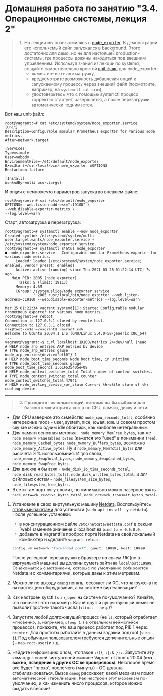 # Домашняя работа по занятию "3.4. Операционные системы, лекция 2"

>1. На лекции мы познакомились с [node_exporter](https://github.com/prometheus/node_exporter/releases). В демонстрации его исполняемый файл запускался в background. Этого достаточно для демо, но не для настоящей production-системы, где процессы должны находиться под внешним управлением. Используя знания из лекции по systemd, создайте самостоятельно простой [unit-файл](https://www.freedesktop.org/software/systemd/man/systemd.service.html) для node_exporter:
>    * поместите его в автозагрузку,
>    * предусмотрите возможность добавления опций к запускаемому процессу через внешний файл (посмотрите, например, на `systemctl cat cron`),
>    * удостоверьтесь, что с помощью systemctl процесс корректно стартует, завершается, а после перезагрузки автоматически поднимается.

Вот наш unit-файл:
```
root@vagrant:~# cat /etc/systemd/system/node_exporter.service 
[Unit]
Description=Configurable modular Prometheus exporter for various node metrics.
After=network.target

[Service]
Type=simple
User=nobody
EnvironmentFile=-/etc/default/node_exporter
ExecStart=/usr/local/bin/node_exporter $OPTIONS
Restart=on-failure

[Install]
WantedBy=multi-user.target

```
И опция с немножечко параметров запуска во внешнем файле: 
```
root@vagrant:~# cat /etc/default/node_exporter
OPTIONS=--web.listen-address=":19100" \
--web.disable-exporter-metrics \
--log.level=warn
```
Старт, автозагрузка и перезагрузка:
```
root@vagrant:~# systemctl enable --now node_exporter
Created symlink /etc/systemd/system/multi-user.target.wants/node_exporter.service → /etc/systemd/system/node_exporter.service.
root@vagrant:~# systemctl status node_exporter
● node_exporter.service - Configurable modular Prometheus exporter for various node metrics.
     Loaded: loaded (/etc/systemd/system/node_exporter.service; enabled; vendor preset: enabled)
     Active: active (running) since Thu 2021-03-25 01:22:34 UTC; 7s ago
   Main PID: 2005 (node_exporter)
      Tasks: 5 (limit: 19113)
     Memory: 4.6M
     CGroup: /system.slice/node_exporter.service
             └─2005 /usr/local/bin/node_exporter --web.listen-address=:19100 --web.disable-exporter-metrics --log.level=warn

Mar 25 01:22:34 vagrant systemd[1]: Started Configurable modular Prometheus exporter for various node metrics..
root@vagrant:~# reboot
Connection to 127.0.0.1 closed by remote host.
Connection to 127.0.0.1 closed.
mak@test-xu20:~/vagrant$ vagrant ssh
Welcome to Ubuntu 20.04.1 LTS (GNU/Linux 5.4.0-58-generic x86_64)
...
vagrant@vagrant:~$ curl localhost:19100/metrics 2>/dev/null |head
# HELP node_arp_entries ARP entries by device
# TYPE node_arp_entries gauge
node_arp_entries{device="eth0"} 1
# HELP node_boot_time_seconds Node boot time, in unixtime.
# TYPE node_boot_time_seconds gauge
node_boot_time_seconds 1.616635405e+09
# HELP node_context_switches_total Total number of context switches.
# TYPE node_context_switches_total counter
node_context_switches_total 47941
# HELP node_cooling_device_cur_state Current throttle state of the cooling device
```
---

>2. Приведите несколько опций, которые вы бы выбрали для базового мониторинга хоста по CPU, памяти, диску и сети.

* Для CPU наверное это семейство `node_cpu_seconds_total`, особенно интересные mode - 
user, system,  nice, iowait, idle. В совсем простом случае можно одним idle обойтись, как наиболее интегральным.
* Для памяти основная метрика - `node_memory_MemFree_bytes`, так же `node_memory_PageTables_bytes` 
(кажется это "used" в понимании `free`), `node_memory_Cached_bytes`, `node_memory_Buffers_bytes`, 
возможно `node_memory_Active_bytes`. Ну и `node_memory_MemTotal_bytes` для рассчёта %% использования. И для свопа,
 `node_memory_SwapTotal_bytes`, `node_memory_SwapCached_bytes`, `node_memory_SwapFree_bytes`.
* Для дисков я бы взял - `node_disk_io_time_seconds_total`, `node_disk_read_bytes_total`,  `node_disk_written_bytes_total`, и для файловых систем - `node_filesystem_size_bytes`, `node_filesystem_free_bytes`.
* В сети там чорт ногу сломит, но минимально можно наверное взять `node_network_receive_bytes_total`, `node_network_transmit_bytes_total`.



1. Установите в свою виртуальную машину [Netdata](https://github.com/netdata/netdata). Воспользуйтесь [готовыми пакетами](https://packagecloud.io/netdata/netdata/install) для установки (`sudo apt install -y netdata`). После успешной установки:
    * в конфигурационном файле `/etc/netdata/netdata.conf` в секции [web] замените значение с localhost на `bind to = 0.0.0.0`,
    * добавьте в Vagrantfile проброс порта Netdata на свой локальный компьютер и сделайте `vagrant reload`:

    ```bash
    config.vm.network "forwarded_port", guest: 19999, host: 19999
    ```

    После успешной перезагрузки в браузере *на своем ПК* (не в виртуальной машине) вы должны суметь зайти на `localhost:19999`. Ознакомьтесь с метриками, которые по умолчанию собираются Netdata и с комментариями, которые даны к этим метрикам.

1. Можно ли по выводу `dmesg` понять, осознает ли ОС, что загружена не на настоящем оборудовании, а на системе виртуализации?
1. Как настроен sysctl `fs.nr_open` на системе по-умолчанию? Узнайте, что означает этот параметр. Какой другой существующий лимит не позволит достичь такого числа (`ulimit --help`)?
1. Запустите любой долгоживущий процесс (не `ls`, который отработает мгновенно, а, например, `sleep 1h`) в отдельном неймспейсе процессов; покажите, что ваш процесс работает под PID 1 через `nsenter`. Для простоты работайте в данном задании под root (`sudo -i`). Под обычным пользователем требуются дополнительные опции (`--map-root-user`) и т.д.
1. Найдите информацию о том, что такое `:(){ :|:& };:`. Запустите эту команду в своей виртуальной машине Vagrant с Ubuntu 20.04 (**это важно, поведение в других ОС не проверялось**). Некоторое время все будет "плохо", после чего (минуты) – ОС должна стабилизироваться. Вызов `dmesg` расскажет, какой механизм помог автоматической стабилизации. Как настроен этот механизм по-умолчанию, и как изменить число процессов, которое можно создать в сессии?
